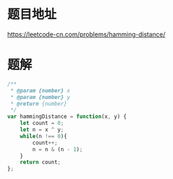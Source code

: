 # 题目地址
https://leetcode-cn.com/problems/hamming-distance/

# 题解
```js
/**
 * @param {number} x
 * @param {number} y
 * @return {number}
 */
var hammingDistance = function(x, y) {
    let count = 0;
    let n = x ^ y;
    while(n !== 0){
        count++;
        n = n & (n - 1);
    }
    return count;
};
```